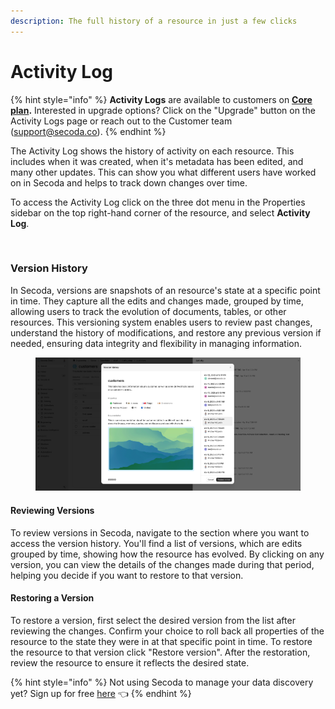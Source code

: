 ```yaml
---
description: The full history of a resource in just a few clicks
---
```


# Activity Log

{% hint style="info" %}
**Activity Logs** are available to customers on [**Core** **plan**](https://www.secoda.co/pricing)**.** Interested in upgrade options? Click on the "Upgrade" button on the Activity Logs page or reach out to the Customer team (support@secoda.co).
{% endhint %}

The Activity Log shows the history of activity on each resource. This includes when it was created, when it's metadata has been edited, and many other updates. This can show you what different users have worked on in Secoda and helps to track down changes over time.

To access the Activity Log click on the three dot menu in the Properties sidebar on the top right-hand corner of the resource, and select **Activity Log**.

<figure><img src="../.gitbook/assets/Kapture 2025-04-22 at 11.37.41.gif" alt=""><figcaption></figcaption></figure>

### Version History

In Secoda, versions are snapshots of an resource's state at a specific point in time. They capture all the edits and changes made, grouped by time, allowing users to track the evolution of documents, tables, or other resources. This versioning system enables users to review past changes, understand the history of modifications, and restore any previous version if needed, ensuring data integrity and flexibility in managing information.

<figure><img src="../.gitbook/assets/image (2) (1) (1) (1) (1).png" alt=""><figcaption></figcaption></figure>

#### Reviewing Versions

To review versions in Secoda, navigate to the section where you want to access the version history. You'll find a list of versions, which are edits grouped by time, showing how the resource has evolved. By clicking on any version, you can view the details of the changes made during that period, helping you decide if you want to restore to that version.

#### Restoring a Version

To restore a version, first select the desired version from the list after reviewing the changes. Confirm your choice to roll back all properties of the resource to the state they were in at that specific point in time. To restore the resource to that version click "Restore version". After the restoration, review the resource to ensure it reflects the desired state.

{% hint style="info" %}
Not using Secoda to manage your data discovery yet? Sign up for free [here](http://app.secoda.co/) 👈
{% endhint %}
